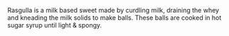 Rasgulla is a milk based sweet made by curdling milk, draining the whey and kneading the milk solids to make balls. These balls are cooked in hot sugar syrup until light & spongy.